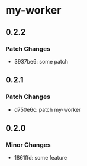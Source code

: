 # my-worker

## 0.2.2

### Patch Changes

- 3937be6: some patch

## 0.2.1

### Patch Changes

- d750e6c: patch my-worker

## 0.2.0

### Minor Changes

- 1861ffd: some feature
